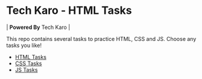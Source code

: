 # Tech Karo - HTML Tasks

| **Powered By** Tech Karo  |

This repo contains several tasks to practice HTML, CSS and JS. Choose any tasks you like!

* [HTML Tasks](html/)
* [CSS Tasks](css/)
* [JS Tasks](js/)